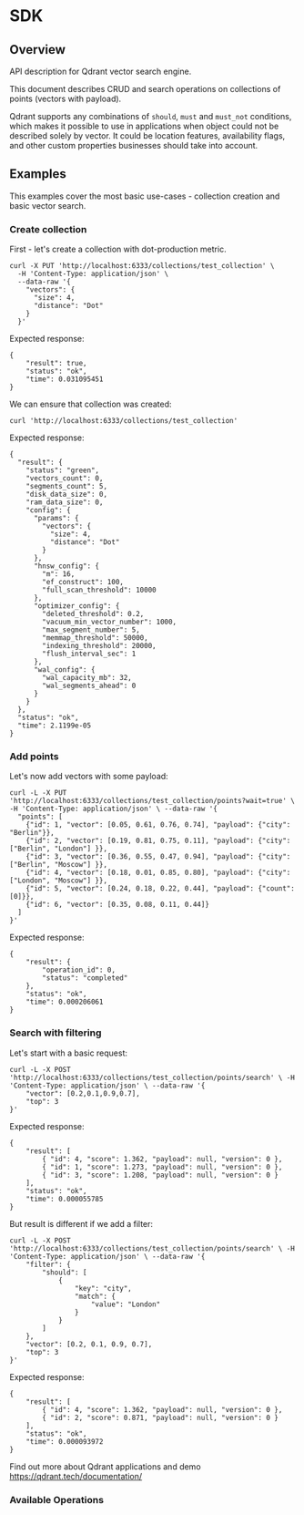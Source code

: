 # SDK

## Overview

API description for Qdrant vector search engine.

This document describes CRUD and search operations on collections of points (vectors with payload).

Qdrant supports any combinations of `should`, `must` and `must_not` conditions, which makes it possible to use in applications when object could not be described solely by vector. It could be location features, availability flags, and other custom properties businesses should take into account.
## Examples
This examples cover the most basic use-cases - collection creation and basic vector search.
### Create collection
First - let's create a collection with dot-production metric.
```
curl -X PUT 'http://localhost:6333/collections/test_collection' \
  -H 'Content-Type: application/json' \
  --data-raw '{
    "vectors": {
      "size": 4,
      "distance": "Dot"
    }
  }'

```
Expected response:
```
{
    "result": true,
    "status": "ok",
    "time": 0.031095451
}
```
We can ensure that collection was created:
```
curl 'http://localhost:6333/collections/test_collection'
```
Expected response:
```
{
  "result": {
    "status": "green",
    "vectors_count": 0,
    "segments_count": 5,
    "disk_data_size": 0,
    "ram_data_size": 0,
    "config": {
      "params": {
        "vectors": {
          "size": 4,
          "distance": "Dot"
        }
      },
      "hnsw_config": {
        "m": 16,
        "ef_construct": 100,
        "full_scan_threshold": 10000
      },
      "optimizer_config": {
        "deleted_threshold": 0.2,
        "vacuum_min_vector_number": 1000,
        "max_segment_number": 5,
        "memmap_threshold": 50000,
        "indexing_threshold": 20000,
        "flush_interval_sec": 1
      },
      "wal_config": {
        "wal_capacity_mb": 32,
        "wal_segments_ahead": 0
      }
    }
  },
  "status": "ok",
  "time": 2.1199e-05
}
```

### Add points
Let's now add vectors with some payload:
```
curl -L -X PUT 'http://localhost:6333/collections/test_collection/points?wait=true' \ -H 'Content-Type: application/json' \ --data-raw '{
  "points": [
    {"id": 1, "vector": [0.05, 0.61, 0.76, 0.74], "payload": {"city": "Berlin"}},
    {"id": 2, "vector": [0.19, 0.81, 0.75, 0.11], "payload": {"city": ["Berlin", "London"] }},
    {"id": 3, "vector": [0.36, 0.55, 0.47, 0.94], "payload": {"city": ["Berlin", "Moscow"] }},
    {"id": 4, "vector": [0.18, 0.01, 0.85, 0.80], "payload": {"city": ["London", "Moscow"] }},
    {"id": 5, "vector": [0.24, 0.18, 0.22, 0.44], "payload": {"count": [0]}},
    {"id": 6, "vector": [0.35, 0.08, 0.11, 0.44]}
  ]
}'
```
Expected response:
```
{
    "result": {
        "operation_id": 0,
        "status": "completed"
    },
    "status": "ok",
    "time": 0.000206061
}
```
### Search with filtering
Let's start with a basic request:
```
curl -L -X POST 'http://localhost:6333/collections/test_collection/points/search' \ -H 'Content-Type: application/json' \ --data-raw '{
    "vector": [0.2,0.1,0.9,0.7],
    "top": 3
}'
```
Expected response:
```
{
    "result": [
        { "id": 4, "score": 1.362, "payload": null, "version": 0 },
        { "id": 1, "score": 1.273, "payload": null, "version": 0 },
        { "id": 3, "score": 1.208, "payload": null, "version": 0 }
    ],
    "status": "ok",
    "time": 0.000055785
}
```
But result is different if we add a filter:
```
curl -L -X POST 'http://localhost:6333/collections/test_collection/points/search' \ -H 'Content-Type: application/json' \ --data-raw '{
    "filter": {
        "should": [
            {
                "key": "city",
                "match": {
                    "value": "London"
                }
            }
        ]
    },
    "vector": [0.2, 0.1, 0.9, 0.7],
    "top": 3
}'
```
Expected response:
```
{
    "result": [
        { "id": 4, "score": 1.362, "payload": null, "version": 0 },
        { "id": 2, "score": 0.871, "payload": null, "version": 0 }
    ],
    "status": "ok",
    "time": 0.000093972
}
```


Find out more about Qdrant applications and demo
<https://qdrant.tech/documentation/>
### Available Operations

